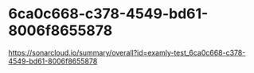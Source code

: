 # 6ca0c668-c378-4549-bd61-8006f8655878
https://sonarcloud.io/summary/overall?id=examly-test_6ca0c668-c378-4549-bd61-8006f8655878
